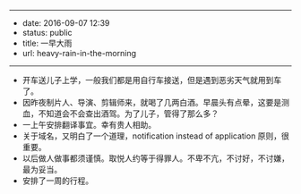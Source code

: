 - --
- date: 2016-09-07 12:39
- status: public
- title: 一早大雨
- url: heavy-rain-in-the-morning
- --
- 开车送儿子上学，一般我们都是用自行车接送，但是遇到恶劣天气就用到车了。
- 因昨夜制片人、导演、剪辑师来，就喝了几两白酒。早晨头有点晕，这要是测血，不知道会不会查出酒驾。为了儿子，管得了那么多？
- 一上午安排翻译事宜。幸有贵人相助。
- 关于域名，又明白了一个道理，notification instead of application 原则，很重要。
- 以后做人做事都须谨慎。取悦人约等于得罪人。不卑不亢，不讨好，不讨嫌，最为妥当。
- 安排了一周的行程。

